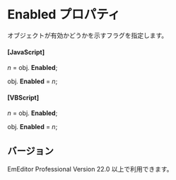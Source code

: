 # Enabled プロパティ

オブジェクトが有効かどうかを示すフラグを指定します。

#### \[JavaScript\]

_n_ = obj. **Enabled**;

obj. **Enabled** = _n_;

#### \[VBScript\]

_n_ = obj. **Enabled**;

obj. **Enabled** = _n_;

## バージョン

EmEditor Professional Version 22.0 以上で利用できます。